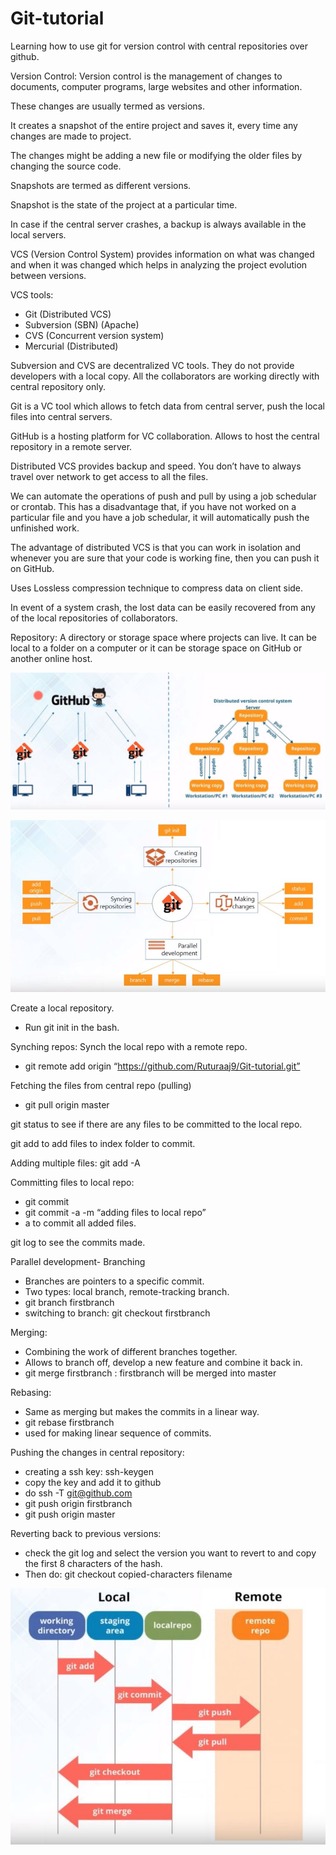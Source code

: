 # Git-tutorial
Learning how to use git for version control with central repositories over github. 

Version Control:
Version control is the management of changes to documents, computer programs, large websites and other information.

These changes are usually termed as versions. 

It creates a snapshot of the entire project and saves it, every time any changes are made to project.

The changes might be adding a new file or modifying the older files by changing the source code. 

Snapshots are termed as different versions.

Snapshot is the state of the project at a particular time. 

In case if the central server crashes, a backup is always available in the local servers.

VCS (Version Control System) provides information on what was changed and when it was changed which helps in analyzing the project evolution between versions.

VCS tools: 
-	Git (Distributed VCS)
-	Subversion (SBN) (Apache)
-	CVS (Concurrent version system)
-	Mercurial (Distributed)

Subversion and CVS are decentralized VC tools. They do not provide developers with a local copy. All the collaborators are working directly with central repository only. 

Git is a VC tool which allows to fetch data from central server, push the local files into central servers. 

GitHub is a hosting platform for VC collaboration. Allows to host the central repository in a remote server. 

Distributed VCS provides backup and speed. You don’t have to always travel over network to get access to all the files. 

We can automate the operations of push and pull by using a job schedular or crontab. This has a disadvantage that, if you have not worked on a particular file and you have a job schedular, it will automatically push the unfinished work. 

The advantage of distributed VCS is that you can work in isolation and whenever you are sure that your code is working fine, then you can push it on GitHub. 

Uses Lossless compression technique to compress data on client side. 

In event of a system crash, the lost data can be easily recovered from any of the local repositories of collaborators.

Repository:
A directory or storage space where projects can live. It can be local to a folder on a computer or it can be storage space on GitHub or another online host. 
 
![](images/git1.JPG)

![](images/git2.JPG)

Create a local repository.
-	Run git init in the bash.

Synching repos:
Synch the local repo with a remote repo.
-	git remote add origin “https://github.com/Ruturaaj9/Git-tutorial.git”

Fetching the files from central repo (pulling)
-	git pull origin master

git status to see if there are any files to be committed to the local repo.

git add to add files to index folder to commit.

Adding multiple files: git add -A

Committing files to local repo:
-	git commit
-	git commit -a -m “adding files to local repo”
-	a to commit all added files.

git log to see the commits made. 

Parallel development- Branching
-	Branches are pointers to a specific commit.
-	Two types: local branch, remote-tracking branch.
-	git branch firstbranch
-	switching to branch: git checkout firstbranch

Merging: 
-	Combining the work of different branches together.
-	Allows to branch off, develop a new feature and combine it back in.
-	git merge firstbranch : firstbranch will be merged into master

Rebasing:
-	Same as merging but makes the commits in a linear way.
-	git rebase firstbranch
-	used for making linear sequence of commits.

Pushing the changes in central repository:
-	creating a ssh key: ssh-keygen
-	copy the key and add it to github
-	do ssh -T git@github.com
-	git push origin firstbranch
-	git push origin master

Reverting back to previous versions:
-	check the git log and select the version you want to revert to and copy the first 8 characters of the hash.
-	Then do: git checkout copied-characters filename

![](images/git3.JPG)
